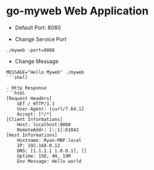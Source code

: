 go-myweb Web Application
========================

- Default Port: 8080

- Change Service Port
```shell
./myweb -port=8088
```

- Change Message
```
MESSAGE="Hello Myweb" ./myweb
```shell

- Http Response
```html
[Request Headers]
	GET / HTTP/1.1
	User-Agent: [curl/7.64.1]
	Accept: [*/*]
[Client Informations]
	Host: localhost:8080
	RemoteAddr: [::1]:61842
[Host Informations]
	Hostname: Ryan-MBP.local
	IP: 192.168.0.12
	DNS: [1.1.1.1 1.0.0.1], []
	Uptime: 15D, 4H, 19M
	Env Message: Hello world
```

